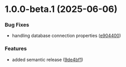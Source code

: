 # 1.0.0-beta.1 (2025-06-06)


### Bug Fixes

* handling database connection properties ([e904400](https://github.com/mpeki/nerdful-things/commit/e904400087a863e3f10f612a60a3b1999e63fd0d))


### Features

* added semantic release ([9de4bf1](https://github.com/mpeki/nerdful-things/commit/9de4bf1fa8e142c057cd11bbeeeecdb5a0031a1b))
